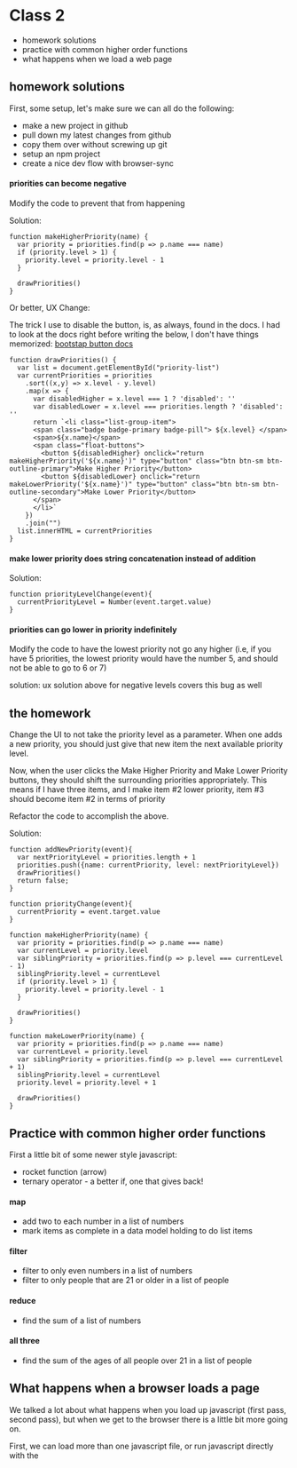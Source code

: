 # Class 2
* homework solutions
* practice with common higher order functions
* what happens when we load a web page

## homework solutions

First, some setup, let's make sure we can all do the following:
* make a new project in github
* pull down my latest changes from github
* copy them over without screwing up git
* setup an npm project
* create a nice dev flow with browser-sync

#### priorities can become negative

Modify the code to prevent that from happening

Solution:
```
function makeHigherPriority(name) {
  var priority = priorities.find(p => p.name === name)
  if (priority.level > 1) {
    priority.level = priority.level - 1
  }

  drawPriorities()
}
```

Or better, UX Change:

The trick I use to disable the button, is, as always, found in the docs. I had
to look at the docs right before writing the below, I don't have things
memorized: [bootstap button docs](https://getbootstrap.com/docs/4.1/components/buttons/#disabled-state)

```
function drawPriorities() {
  var list = document.getElementById("priority-list")
  var currentPriorities = priorities
    .sort((x,y) => x.level - y.level)
    .map(x => {
      var disabledHigher = x.level === 1 ? 'disabled': ''
      var disabledLower = x.level === priorities.length ? 'disabled': ''
      return `<li class="list-group-item">
      <span class="badge badge-primary badge-pill"> ${x.level} </span>
      <span>${x.name}</span>
      <span class="float-buttons">
        <button ${disabledHigher} onclick="return makeHigherPriority('${x.name}')" type="button" class="btn btn-sm btn-outline-primary">Make Higher Priority</button>
        <button ${disabledLower} onclick="return makeLowerPriority('${x.name}')" type="button" class="btn btn-sm btn-outline-secondary">Make Lower Priority</button>
      </span>
      </li>`
    })
    .join("")
  list.innerHTML = currentPriorities
}
```


#### make lower priority does string concatenation instead of addition

Solution:

```
function priorityLevelChange(event){
  currentPriorityLevel = Number(event.target.value)
}
```

#### priorities can go lower in priority indefinitely 

Modify the code to have the lowest priority not go any higher (i.e, if you have
5 priorities, the lowest priority would have the number 5, and should not be
able to go to 6 or 7)

solution: ux solution above for negative levels covers this bug as well

## the homework
Change the UI to not take the priority level as a parameter. When one adds a new
priority, you should just give that new item the next available priority level.

Now, when the user clicks the Make Higher Priority and Make Lower Priority
buttons, they should shift the surrounding priorities appropriately. This means
if I have three items, and I make item #2 lower priority, item #3 should become
item #2 in terms of priority

Refactor the code to accomplish the above.

Solution:

```
function addNewPriority(event){
  var nextPriorityLevel = priorities.length + 1
  priorities.push({name: currentPriority, level: nextPriorityLevel})
  drawPriorities()
  return false;
}

function priorityChange(event){
  currentPriority = event.target.value
}

function makeHigherPriority(name) {
  var priority = priorities.find(p => p.name === name)
  var currentLevel = priority.level
  var siblingPriority = priorities.find(p => p.level === currentLevel - 1)
  siblingPriority.level = currentLevel
  if (priority.level > 1) {
    priority.level = priority.level - 1
  }

  drawPriorities()
}

function makeLowerPriority(name) {
  var priority = priorities.find(p => p.name === name)
  var currentLevel = priority.level
  var siblingPriority = priorities.find(p => p.level === currentLevel + 1)
  siblingPriority.level = currentLevel
  priority.level = priority.level + 1

  drawPriorities()
}
```

## Practice with common higher order functions

First a little bit of some newer style javascript:
* rocket function (arrow)
* ternary operator - a better if, one that gives back!

#### map

* add two to each number in a list of numbers
* mark items as complete in a data model holding to do list items
#### filter
* filter to only even numbers in a list of numbers
* filter to only people that are 21 or older in a list of people
#### reduce
* find the sum of a list of numbers

#### all three
* find the sum of the ages of all people over 21 in a list of people

## What happens when a browser loads a page

We talked a lot about what happens when you load up javascript (first pass,
second pass), but when we get to the browser there is a little bit more going
on.

First, we can load more than one javascript file, or run javascript directly
with the <script> tag. We talked about the global scope, and how functions are
the only way to make a new scope. Managing not cluttering the state becomes very
important as we load more and more javascript files!

Second, we have two other languages involved: html and css.

The browser does not follow the same two pass strategy javascript follows (it
does when it runs the javascript, but not "above" that). So we are in a line by
line situation here. 

As it goes line by line, it draws stuff on the page as soon as it can. Your eye
usually doesn't see this, but sometimes with really slow internet you might.

Note, that this means that javascript that runs before html is "loaded", or what
is more often said, "in the dom", cannot reference said unloaded html.

Also, it is important to think of your html as a tree. Think of it more like an
ancestor tree though - html has root ancestors, children, siblings, etc.

For example:

```
<html>
  <body>
    <div>
      <h1>
      </h1>

      <h2>
      </h2>
    </div>
  </body>
</html>
```

can be thought of like so:

            html
             |
            body
             |
            div
           /   \
          h1   h2
            

To be able to know these relationships, html is a "context" holding language,
meaning you need knowledge of prior lines in order to know how to interpret the
current one.

A lot of this is more than you need to know though, the improtant thing is to
know that it does this loading all in one pass. It doesn't do more than one
thing at a time. So if you put some javascript in your page at the top, and have
that javascript do a bunch of stuff, or for fun, just stick a while loop in
there, the rest of the page will not show up for a while or at all. 

All this to say, people put javascript at the bottom of web pages.

## Homework

#### more practice with higher order functions

Here is what we covered in class:

* [map docs](https://developer.mozilla.org/en-US/docs/Web/JavaScript/Reference/Global_Objects/Array/map)
* [filter docs](https://developer.mozilla.org/en-US/docs/Web/JavaScript/Reference/Global_Objects/Array/filter)

```
var mapPractice = [1, 2, 3]
function callback(e) {
 return e + 1
}
var newArray = mapPractice.map(callback)
console.log(newArray)

var mapPractice = ["zach", "bob", "susan", "carson", "stanley"]
function callback(e) {
 return "hello " + e
}
var newArray = mapPractice.map(callback)
console.log(newArray)

var mapPractice = [{name: "zach"} , {name: "bob"}, {name: "susan"}]
function callback(e) {
 return "hello " + e.name
}
var newArray = mapPractice.map(callback)
console.log(newArray)

var filterPractice = [{name: "zach"} , {name: "bob"}, {name: "susan"}]
function callback(e) {
  return !(e.name === "bob")
}
var newArray = filterPractice.filter(callback)
console.log(newArray)
```

Below I have some callback functions I'd like you to fill in:

[reduce docs](https://developer.mozilla.org/en-US/docs/Web/JavaScript/Reference/Global_Objects/Array/reduce)

```
var reducePractice = [1, 2, 3, 4, 5]
function reduceCallback(acc, e) {
  // our goal is to get the sum of all the numbers
  return ???
}

var answer = reducePractice.reduce(reduceCallback)
console.log(answer)
// should be 15
```

combinding them all together, below you need to implement three callback
functions - our goal is to get the sum of the ages of all people over 21

don't worry about my switch to the [arrow](https://codeburst.io/javascript-arrow-functions-for-beginners-926947fc0cdc) function below

```
var allThreePractice = [{name: "zach", age: 28} , {name: "bob", age: 14}, {name: "carson", age: 25}]
var mapCallBack = (o) => ???
var filterCallback = (e) => ???
var reduceCallback = (acc, n) => ???
// the below is called chaining, and putting them on new lines is just more pretty
var answer = allThreePractice
  .map(mapCallback)
  .filter(filterCallback)
  .reduce(reduceCallback)

// same as
var answer = allThreePractice.map(mapCallback).filter(filterCallback).reduce(reduceCallback)

console.log(answer)
// answer should be 53

```

#### clear the priority form whenever you hit submit
i.e the priority you just typed in is still in the form after you add it

#### make it so the user can mark a todo item as complete
You can use a [checkbox](https://getbootstrap.com/docs/4.0/components/forms/#checkboxes-and-radios)
Or have a button that will like make the text strikedthrough or something

#### Make it so the user can choose their daily highlight

We have the todo page now, but the user cannot choose their highlight - add
something to allow the user to do this, and make the chosen highlight look
awesome

